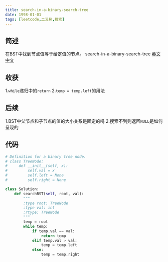 ```yaml
---
title: search-in-a-binary-search-tree
date: 1998-01-01
tags: [leetcode,二叉树,搜索]
---
```

## 简述
在BST中找到节点值等于给定值的节点。
search-in-a-binary-search-tree [英文](https://leetcode.com/problems/search-in-a-binary-search-tree/) [中文](https://leetcode-cn.com/problems/search-in-a-binary-search-tree/)
## 收获
1.`while`递归中的`return`
2.`temp = temp.left`的用法
## 后续
1.BST中父节点和子节点的值的大小关系是固定的吗
2.搜索不到则返回`NULL`是如何呈现的
<!-- more -->

## 代码
```py
# Definition for a binary tree node.
# class TreeNode:
#     def __init__(self, x):
#         self.val = x
#         self.left = None
#         self.right = None

class Solution:
    def searchBST(self, root, val):
        """
        :type root: TreeNode
        :type val: int
        :rtype: TreeNode
        """
        temp = root
        while temp:
            if temp.val == val:
                return temp
            elif temp.val > val:
                temp = temp.left
            else:
                temp = temp.right
```
